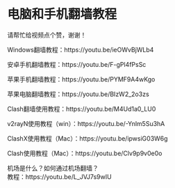 <h1>电脑和手机翻墙教程</h1>
<p>请帮忙给视频点个赞，谢谢！</p>
<p>Windows翻墙教程：https://youtu.be/ieOWvBjWLb4</p>
<p>安卓手机翻墙教程：https://youtu.be/F-gPl4fPsSc</p>
<p>苹果手机翻墙教程：https://youtu.be/PYMF9A4wKgo</p>
<p>苹果电脑翻墙教程：https://youtu.be/BIzW2_2o3zs</p>
<p>Clash翻墙使用教程：https://youtu.be/M4Ud1a0_LU0</p>
<p>v2rayN使用教程（win）：https://youtu.be/-Ynlm5Su3hA</p>
<p>ClashX使用教程（Mac）：https://youtu.be/ipwsiG03W6g</p>
<p>Clash使用教程（Mac）：https://youtu.be/Clv9p9v0e0o</p>
<p>机场是什么？如何通过机场翻墙？<br>
教程：https://youtu.be/L_JVJ7s9wIU</p>
